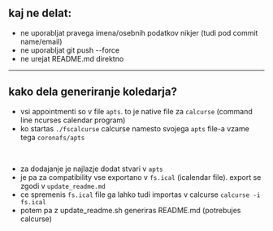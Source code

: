 ## kaj ne delat:
- ne uporabljat pravega imena/osebnih podatkov nikjer (tudi pod commit name/email)
- ne uporabljat git push --force
- ne urejat README.md direktno

---

## kako dela generiranje koledarja?

- vsi appointmenti so v file `apts`. to je native file za `calcurse` (command line ncurses calendar program)
- ko startas `./fscalcurse` calcurse namesto svojega `apts` file-a vzame tega `coronafs/apts`

&nbsp;

- za dodajanje je najlazje dodat stvari v `apts`
- je pa za compatibility vse exportano v `fs.ical` (icalendar file). export se zgodi v `update_readme.md`
- ce spremenis `fs.ical` file ga lahko tudi importas v calcurse `calcurse -i fs.ical`
- potem pa z update_readme.sh generiras README.md (potrebujes calcurse)

